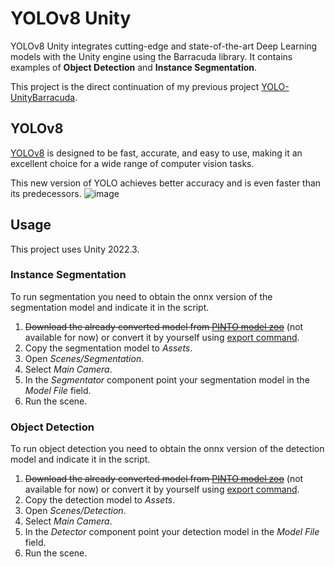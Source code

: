 # YOLOv8 Unity 
YOLOv8 Unity integrates cutting-edge and state-of-the-art Deep Learning models with the Unity engine using the Barracuda library. It contains examples of **Object Detection** and **Instance Segmentation**.  
   
This project is the direct continuation of my previous project [YOLO-UnityBarracuda](https://github.com/wojciechp6/YOLO-UnityBarracuda).

## YOLOv8 
[YOLOv8](https://github.com/ultralytics/ultralytics) is designed to be fast, accurate, and easy to use, making it an excellent choice for a wide range of computer vision tasks.    
    
This new version of YOLO achieves better accuracy and is even faster than its predecessors. 
![image](https://github.com/wojciechp6/YOLOv8Unity/assets/29753380/7d2dd65f-1564-4be4-83c9-c2c424d31734)

## Usage
This project uses Unity 2022.3.   

### Instance Segmentation
To run segmentation you need to obtain the onnx version of the segmentation model and indicate it in the script.  
1. ~~Download the already converted model from [PINTO model zoo](https://github.com/PINTO0309/PINTO_model_zoo/tree/main/345_YOLOv8)~~ (not available for now) or convert it by yourself using [export command](https://docs.ultralytics.com/usage/cli/#export).
2. Copy the segmentation model to *Assets*.
3. Open *Scenes/Segmentation*.
4. Select *Main Camera*.
5. In the *Segmentator* component point your segmentation model in the *Model File* field.
6. Run the scene.

### Object Detection
To run object detection you need to obtain the onnx version of the detection model and indicate it in the script.  
1. ~~Download the already converted model from [PINTO model zoo](https://github.com/PINTO0309/PINTO_model_zoo/tree/main/345_YOLOv8)~~ (not available for now) or convert it by yourself using [export command](https://docs.ultralytics.com/usage/cli/#export).
2. Copy the detection model to *Assets*.
3. Open *Scenes/Detection*.
4. Select *Main Camera*.
5. In the *Detector* component point your detection model in the *Model File* field.
6. Run the scene.

